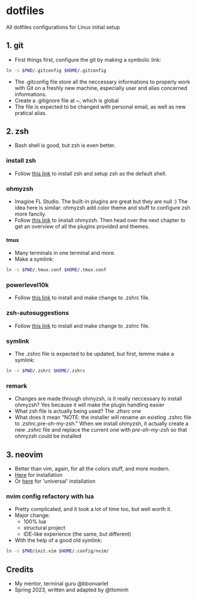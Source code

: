 # dotfiles

All dotfiles configurations for Linux initial setup

## 1. git

- First things first, configure the git by making a symbolic link:

```bash
ln -s $PWD/.gitconfig $HOME/.gitconfig
```

- The .gitconfig file store all the neccessary informations to properly work with Git on a freshly new machine, especially user and alias concerned informations.
- Create a .gitignore file at ~, which is global
- The file is expected to be changed with personal email, as well as new pratical alias.

## 2. zsh

- Bash shell is good, but zsh is even better.

### install zsh

- Follow [this link](https://github.com/ohmyzsh/ohmyzsh/wiki/Installing-ZSH#install-and-set-up-zsh-as-default) to install zsh and setup zsh as the default shell.

### ohmyzsh

- Imagine FL Studio. The built-in plugins are great but they are null :) The idea here is similar: ohmyzsh add color theme and stuff to configure zsh more fancily.
- Follow [this link](https://github.com/ohmyzsh/ohmyzsh/wiki#welcome-to-oh-my-zsh) to iinstall ohmyzsh. Then head over the next chapter to get an overview of all the plugins provided and themes.

#### tmux

- Many terminals in one terminal and more.
- Make a symlink:

```bash
ln -s $PWD/.tmux.conf $HOME/.tmux.conf
```

### powerlevel10k

- Follow [this link](https://github.com/romkatv/powerlevel10k#oh-my-zsh) to install and make change to .zshrc file.

### zsh-autosuggestions

- Follow [this link](https://github.com/zsh-users/zsh-autosuggestions/blob/master/INSTALL.md#oh-my-zsh) to install and make change to .zshrc file.

### symlink

- The .zshrc file is expected to be updated, but first, lemme make a symlink:

```bash
ln -s $PWD/.zshrc $HOME/.zshrc
```

### remark

- Changes are made through ohmyzsh, is it really neccessary to install ohmyzsh?
  Yes because it will make the plugin handling easier
- What zsh file is actually being used?
  The _.zhsrc_ one
- What does it mean "NOTE: the installer will rename an existing .zshrc file to .zshrc.pre-oh-my-zsh."
  When we install ohmyzsh, it actually create a new _.zshrc_ file and replace the current one with _pre-oh-my-zsh_ so that ohmyzsh could be installed

## 3. neovim

- Better than vim, again, for all the colors stuff, and more modern.
- [Here](https://github.com/neovim/neovim/wiki/Installing-Neovim#ubuntu) for installation
- Or [here](https://github.com/neovim/neovim/wiki/Installing-Neovim#appimage-universal-linux-package) for 'universal' installation

### nvim config refactory with lua

- Pretty complicated, and it took a lot of time too, but well worth it.
- Major change:
  - 100% lua
  - structural project
  - IDE-like experience (the same, but different)
- With the help of a good old symlink:

```bash
ln -s $PWD/init.vim $HOME/.config/nvim/
```

## Credits

- My mentor, terminal guru @bbonvarlet
- Spring 2023, written and adapted by @ttominh
